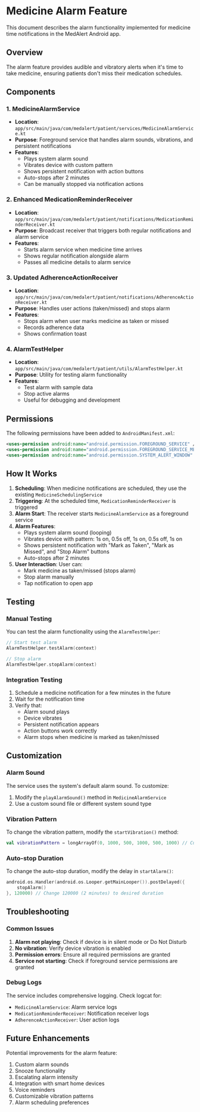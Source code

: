 # Medicine Alarm Feature

This document describes the alarm functionality implemented for medicine time notifications in the MedAlert Android app.

## Overview

The alarm feature provides audible and vibratory alerts when it's time to take medicine, ensuring patients don't miss their medication schedules.

## Components

### 1. MedicineAlarmService
- **Location**: `app/src/main/java/com/medalert/patient/services/MedicineAlarmService.kt`
- **Purpose**: Foreground service that handles alarm sounds, vibrations, and persistent notifications
- **Features**:
  - Plays system alarm sound
  - Vibrates device with custom pattern
  - Shows persistent notification with action buttons
  - Auto-stops after 2 minutes
  - Can be manually stopped via notification actions

### 2. Enhanced MedicationReminderReceiver
- **Location**: `app/src/main/java/com/medalert/patient/notifications/MedicationReminderReceiver.kt`
- **Purpose**: Broadcast receiver that triggers both regular notifications and alarm service
- **Features**:
  - Starts alarm service when medicine time arrives
  - Shows regular notification alongside alarm
  - Passes all medicine details to alarm service

### 3. Updated AdherenceActionReceiver
- **Location**: `app/src/main/java/com/medalert/patient/notifications/AdherenceActionReceiver.kt`
- **Purpose**: Handles user actions (taken/missed) and stops alarm
- **Features**:
  - Stops alarm when user marks medicine as taken or missed
  - Records adherence data
  - Shows confirmation toast

### 4. AlarmTestHelper
- **Location**: `app/src/main/java/com/medalert/patient/utils/AlarmTestHelper.kt`
- **Purpose**: Utility for testing alarm functionality
- **Features**:
  - Test alarm with sample data
  - Stop active alarms
  - Useful for debugging and development

## Permissions

The following permissions have been added to `AndroidManifest.xml`:

```xml
<uses-permission android:name="android.permission.FOREGROUND_SERVICE" />
<uses-permission android:name="android.permission.FOREGROUND_SERVICE_MEDIA_PLAYBACK" />
<uses-permission android:name="android.permission.SYSTEM_ALERT_WINDOW" />
```

## How It Works

1. **Scheduling**: When medicine notifications are scheduled, they use the existing `MedicineSchedulingService`
2. **Triggering**: At the scheduled time, `MedicationReminderReceiver` is triggered
3. **Alarm Start**: The receiver starts `MedicineAlarmService` as a foreground service
4. **Alarm Features**:
   - Plays system alarm sound (looping)
   - Vibrates device with pattern: 1s on, 0.5s off, 1s on, 0.5s off, 1s on
   - Shows persistent notification with "Mark as Taken", "Mark as Missed", and "Stop Alarm" buttons
   - Auto-stops after 2 minutes
5. **User Interaction**: User can:
   - Mark medicine as taken/missed (stops alarm)
   - Stop alarm manually
   - Tap notification to open app

## Testing

### Manual Testing
You can test the alarm functionality using the `AlarmTestHelper`:

```kotlin
// Start test alarm
AlarmTestHelper.testAlarm(context)

// Stop alarm
AlarmTestHelper.stopAlarm(context)
```

### Integration Testing
1. Schedule a medicine notification for a few minutes in the future
2. Wait for the notification time
3. Verify that:
   - Alarm sound plays
   - Device vibrates
   - Persistent notification appears
   - Action buttons work correctly
   - Alarm stops when medicine is marked as taken/missed

## Customization

### Alarm Sound
The service uses the system's default alarm sound. To customize:
1. Modify the `playAlarmSound()` method in `MedicineAlarmService`
2. Use a custom sound file or different system sound type

### Vibration Pattern
To change the vibration pattern, modify the `startVibration()` method:
```kotlin
val vibrationPattern = longArrayOf(0, 1000, 500, 1000, 500, 1000) // Customize this
```

### Auto-stop Duration
To change the auto-stop duration, modify the delay in `startAlarm()`:
```kotlin
android.os.Handler(android.os.Looper.getMainLooper()).postDelayed({
    stopAlarm()
}, 120000) // Change 120000 (2 minutes) to desired duration
```

## Troubleshooting

### Common Issues

1. **Alarm not playing**: Check if device is in silent mode or Do Not Disturb
2. **No vibration**: Verify device vibration is enabled
3. **Permission errors**: Ensure all required permissions are granted
4. **Service not starting**: Check if foreground service permissions are granted

### Debug Logs
The service includes comprehensive logging. Check logcat for:
- `MedicineAlarmService`: Alarm service logs
- `MedicationReminderReceiver`: Notification receiver logs
- `AdherenceActionReceiver`: User action logs

## Future Enhancements

Potential improvements for the alarm feature:
1. Custom alarm sounds
2. Snooze functionality
3. Escalating alarm intensity
4. Integration with smart home devices
5. Voice reminders
6. Customizable vibration patterns
7. Alarm scheduling preferences
